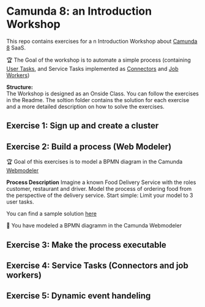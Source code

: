 # Camunda 8: an Introduction Workshop

This repo contains exercises for a n Introduction Workshop about [Camunda 8](https://camunda.com) SaaS. 

:trophy: The Goal of the workshop is to automate a simple process (containing [User Tasks](https://docs.camunda.io/docs/components/modeler/bpmn/user-tasks/), and Service Tasks implemented as [Connectors](https://docs.camunda.io/docs/components/modeler/web-modeler/connectors/) and [Job Workers](https://docs.camunda.io/docs/components/concepts/job-workers/))

**Structure:**  
The Workshop is designed as an Onside Class. You can follow the exercises in the Readme. 
The soltion folder contains the solution for each exercise and a more detailed description on how to solve the exercises. 

## Exercise 1: Sign up and create a cluster

## Exercise 2: Build a process (Web Modeler)
:trophy: Goal of this exercises is to model a BPMN diagram in the Camunda [Webmodeler](https://docs.camunda.io/docs/components/modeler/web-modeler/new-web-modeler/)

**Process Description**
Imagine a known Food Delivery Service with the roles customer, restaurant and driver. Model the process of ordering food from the perspective of the delivery service. Start simple: Limit your model to 3 user tasks. 

You can find a sample solution [here]()

:tada: You have modeled a BPMN diagramm in the Camunda Webmodeler

## Exercise 3: Make the process executable

## Exercise 4: Service Tasks (Connectors and job workers)

## Exercise 5: Dynamic event handeling
